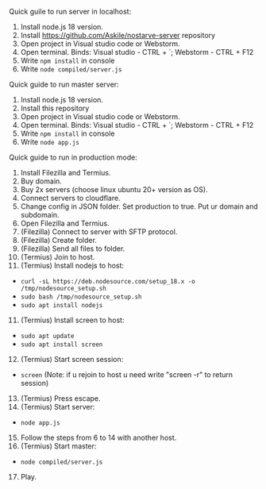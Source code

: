 Quick guile to run server in localhost:
1. Install node.js 18 version.
2. Install https://github.com/Askile/nostarve-server repository
3. Open project in Visual studio code or Webstorm.
4. Open terminal. Binds: Visual studio - CTRL + `; Webstorm - CTRL + F12
5. Write ```npm install``` in console
6. Write ```node compiled/server.js```

Quick guide to run master server:
1. Install node.js 18 version.
2. Install this repository
3. Open project in Visual studio code or Webstorm.
4. Open terminal. Binds: Visual studio - CTRL + `; Webstorm - CTRL + F12
5. Write ```npm install``` in console
6. Write ```node app.js```

Quick guide to run in production mode:
1. Install Filezilla and Termius.
3. Buy domain.
4. Buy 2x servers (choose linux ubuntu 20+ version as OS).
5. Connect servers to cloudflare.
6. Change config in JSON folder. Set production to true. Put ur domain and subdomain.
5. Open Filezilla and Termius.
6. (Filezilla) Connect to server with SFTP protocol.
7. (Filezilla) Create folder.
8. (Filezilla) Send all files to folder.
9. (Termius) Join to host.
10. (Termius) Install nodejs to host:
- ```curl -sL https://deb.nodesource.com/setup_18.x -o /tmp/nodesource_setup.sh``` 
 - ```sudo bash /tmp/nodesource_setup.sh```
 - ```sudo apt install nodejs```
11. (Termius) Install screen to host:
 - ```sudo apt update```
 - ```sudo apt install screen```
12. (Termius) Start screen session:
 - ```screen``` (Note: if u rejoin to host u need write "screen -r" to return session)
13. (Termius) Press escape.
14. (Termius) Start server:
 - ```node app.js```
15.  Follow the steps from 6 to 14 with another host.
16.  (Termius) Start master:
 - ```node compiled/server.js```
17. Play.
